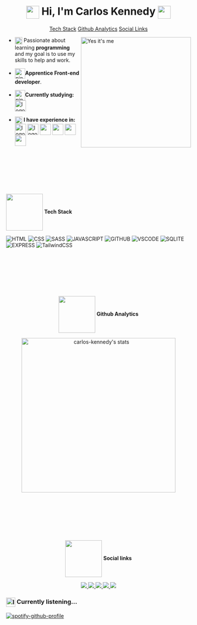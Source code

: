 <h1 align="center">
  <img src="https://media1.giphy.com/media/iigp4VDyf5dCLRlGkm/giphy.gif" align="center" height="35rem"/>
  Hi, I'm Carlos Kennedy
  <img src="https://media1.giphy.com/media/iigp4VDyf5dCLRlGkm/giphy.gif" align="center" height="35rem">   
</h1>

<div align="center">
<a href="#tech-stack">Tech Stack</a>
<a href="#github-analytics">Github Analytics</a>
<a href="#social-links">Social Links</a>
</div>

<img align="right" height="fit-content" width="300rem" title="Yes it's me" 
     src="https://raw.githubusercontent.com/gist/carlos-kennedy/6ad03e8e34525d1bb2204c1b5d55bef3/raw/57ce9679f6c7450015a8fb64ff3b277d455ba4a0/githubcard-att.svg"/>

<ul>
  <li><p align="left"><img src="https://c.tenor.com/TZyciZ_VKUgAAAAi/buenos-dias.gif" align="center" height="20rem"> Passionate about learning <strong>programming</strong> and my goal is to use my skills to help and work.</p></li>
  <li><p align="left"><img src="https://c.tenor.com/ooCje3Ear_UAAAAi/penguin-catscafe.gif" align="center" height="28rem" alt="pinguimAndandoComCafé"><strong>Apprentice Front-end developer</strong>.</p></li>
  <li><p align="left"><img src="https://c.tenor.com/tKYbGz3wNCAAAAAi/catscafe-penguin.gif" align="center" height="28rem" alt="pinguimNoComputador"><strong>Currently studying:</strong> <img src="https://cdn.jsdelivr.net/gh/devicons/devicon/icons/javascript/javascript-original.svg" align="center" width="30rem" title="JavaScript" alt="logoJavascript" /></p></li>
  <li><img src="https://c.tenor.com/9LLhY-WtfbcAAAAi/afas-software-afas.gif" align="center" height="20rem" alt="telaFlutuanteDeDados"> <strong>I have experience in:</strong>
    <img align="center" width="30rem" src="https://cdn.jsdelivr.net/gh/devicons/devicon/icons/html5/html5-plain.svg" title="HTML:5" alt="logoHtml5"/>
    <img align="center" width="30rem" src="https://cdn.jsdelivr.net/gh/devicons/devicon/icons/css3/css3-plain.svg" title="CSS3" alt="logoCSS3" />
    <img align="center" width="30rem" src="https://cdn.jsdelivr.net/gh/devicons/devicon/icons/sass/sass-original.svg" />
    <img align="center" width="30rem" src="https://cdn.jsdelivr.net/gh/devicons/devicon/icons/express/express-original-wordmark.svg" />
    <img align="center" width="30rem" src="https://cdn.jsdelivr.net/gh/devicons/devicon/icons/sqlite/sqlite-original-wordmark.svg" />
    <img align="center" width="30rem" src="https://cdn.jsdelivr.net/gh/devicons/devicon/icons/tailwindcss/tailwindcss-original-wordmark.svg" />
  </li>
</ul>

<br><br>
<br><br>
<br><br>

<p align="left" id="tech-stack" title="Tech Stack"><img src="https://www.puttiapps.com/wp-content/uploads/2021/05/programming.gif" align="center" height="100rem"> <strong>Tech Stack</strong></p>

![HTML](https://img.shields.io/badge/-HTML-05122A?style=for-the-badge&logo=html5)
![CSS](https://img.shields.io/badge/-CSS-05122A?style=for-the-badge&logo=css3)
![SASS](https://img.shields.io/badge/-SASS-05122A?style=for-the-badge&logo=sass)
![JAVASCRIPT](https://img.shields.io/badge/-Javascript-05122A?style=for-the-badge&logo=javascript)
![GITHUB](https://img.shields.io/badge/-Github-05122A?style=for-the-badge&logo=github)
![VSCODE](https://img.shields.io/badge/-VScode-05122A?style=for-the-badge&logo=visualstudiocode)
![SQLITE](https://img.shields.io/badge/-SQLite-05122A?style=for-the-badge&logo=sqlite)
![EXPRESS](https://img.shields.io/badge/-Express-05122A?style=for-the-badge&logo=express)
![TailwindCSS](https://img.shields.io/badge/-TailwindCSS-05122A?style=for-the-badge&logo=tailwindCSS)

<br><br>
<br><br>
<br><br>

<p id="github-analytics" align="center" title="Github Analytics">
  <img src="https://www.puttiapps.com/wp-content/uploads/2021/05/stats.gif" align="center" height="100rem">
  <strong>Github Analytics</strong>
</p>
<p align="center">
  <img width="420em" align="center" src="https://github-readme-stats.vercel.app/api/top-langs/?username=carlos-kennedy&layout=compact&theme=midnight-purple" title="carlos-kennedy's most languages" alt="carlos-kennedy's stats"/>
</p>

<br><br>
<br><br>
<br><br>

<p id="social-links" align="center" title="Social links">
  <img src="https://media1.giphy.com/media/wIVCkv3bcsBwFyESSC/giphy.gif" align="center" height="100rem">
  <strong>Social links</strong>
</p>

<p align="center">
  <a target="_blank" href="https://www.instagram.com/carlos.kny.carlos/" title="instagram">
    <img src="https://img.shields.io/badge/-instagram-05122A?style=for-the-badge&logo=instagram">
  </a>
  <a target="_blank" href="https://twitter.com/Carlozotas" title="twitter">
    <img src="https://img.shields.io/badge/-twitter-05122A?style=for-the-badge&logo=twitter">
  </a>
  <a target="_blank" href="https://github.com/carlos-kennedy" title="github">
    <img src="https://img.shields.io/badge/-github-05122A?style=for-the-badge&logo=github">
  </a>
  <a target="_blank" href="https://www.linkedin.com/in/carloskennedydev/" title="linkedin">
    <img src="https://img.shields.io/badge/-linkedin-05122A?style=for-the-badge&logo=linkedin">
  </a>
  <a target="_blank" href="https://www.facebook.com/carlos.ky.3990" title="facebook">
    <img src="https://img.shields.io/badge/-facebook-05122A?style=for-the-badge&logo=facebook">
  </a>
</p>

<h3 id="currently-listening" align="left" title="Currently listening">
  <img src="https://i.imgur.com/NLY6j3Q.gif" alt="logo do spotify" align="center" height="25" />
  Currently listening...
</h3>

[![spotify-github-profile](https://spotify-github-profile.kittinanx.com/api/view?uid=3vsqxzlyw75hby44hzmpj38jv&cover_image=true&theme=novatorem&show_offline=false&background_color=121212&interchange=true&bar_color=53b14f&bar_color_cover=true)](https://spotify-github-profile.kittinanx.com/api/view?uid=3vsqxzlyw75hby44hzmpj38jv&redirect=true)
